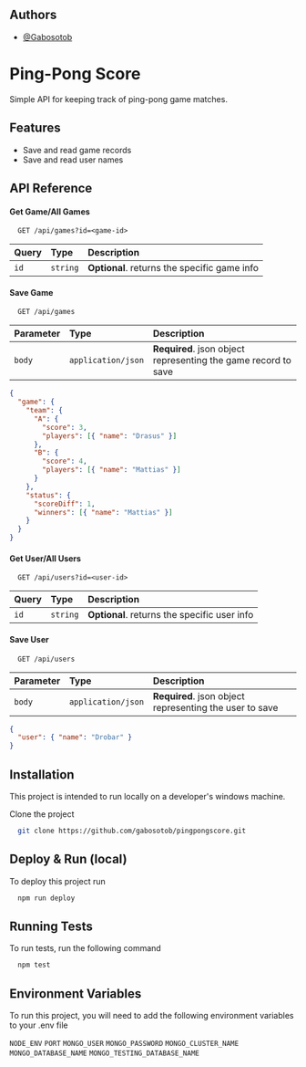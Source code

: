 ## Authors

- [@Gabosotob](https://www.github.com/gabosotob)

# Ping-Pong Score

Simple API for keeping track of ping-pong game matches.

## Features

- Save and read game records
- Save and read user names

## API Reference

#### Get Game/All Games

```http
  GET /api/games?id=<game-id>
```

| Query | Type     | Description                                  |
| :---- | :------- | :------------------------------------------- |
| `id`  | `string` | **Optional**. returns the specific game info |

#### Save Game

```http
  GET /api/games
```

| Parameter | Type               | Description                                                    |
| :-------- | :----------------- | :------------------------------------------------------------- |
| `body`    | `application/json` | **Required**. json object representing the game record to save |

```json
{
  "game": {
    "team": {
      "A": {
        "score": 3,
        "players": [{ "name": "Drasus" }]
      },
      "B": {
        "score": 4,
        "players": [{ "name": "Mattias" }]
      }
    },
    "status": {
      "scoreDiff": 1,
      "winners": [{ "name": "Mattias" }]
    }
  }
}
```

#### Get User/All Users

```http
  GET /api/users?id=<user-id>
```

| Query | Type     | Description                                  |
| :---- | :------- | :------------------------------------------- |
| `id`  | `string` | **Optional**. returns the specific user info |

#### Save User

```http
  GET /api/users
```

| Parameter | Type               | Description                                             |
| :-------- | :----------------- | :------------------------------------------------------ |
| `body`    | `application/json` | **Required**. json object representing the user to save |

```json
{
  "user": { "name": "Drobar" }
}
```

## Installation

This project is intended to run locally on a developer's windows machine.

Clone the project

```bash
  git clone https://github.com/gabosotob/pingpongscore.git
```

## Deploy & Run (local)

To deploy this project run

```bash
  npm run deploy
```

## Running Tests

To run tests, run the following command

```bash
  npm test
```

## Environment Variables

To run this project, you will need to add the following environment variables to your .env file

`NODE_ENV`
`PORT`
`MONGO_USER`
`MONGO_PASSWORD`
`MONGO_CLUSTER_NAME`
`MONGO_DATABASE_NAME`
`MONGO_TESTING_DATABASE_NAME`
